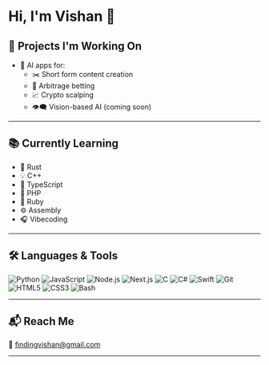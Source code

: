 # Hi, I'm Vishan 👋

## 🚀 Projects I'm Working On

- 🤖 AI apps for:
  - ✂️ Short form content creation
  - 💸 Arbitrage betting
  - 📈 Crypto scalping
  - 👁️‍🗨️ Vision-based AI (coming soon)

---

## 📚 Currently Learning

- 🦀 Rust
- 💡 C++
- 🔷 TypeScript
- 🐘 PHP
- 💎 Ruby
- ⚙️ Assembly
- 🎧 Vibecoding

---

## 🛠️ Languages & Tools

![Python](https://img.shields.io/badge/-Python-333333?style=flat&logo=python)
![JavaScript](https://img.shields.io/badge/-JavaScript-333333?style=flat&logo=javascript)
![Node.js](https://img.shields.io/badge/-Node.js-333333?style=flat&logo=node.js)
![Next.js](https://img.shields.io/badge/-Next.js-333333?style=flat&logo=next.js)
![C](https://img.shields.io/badge/-C-333333?style=flat&logo=c)
![C#](https://img.shields.io/badge/-C%23-333333?style=flat&logo=c-sharp)
![Swift](https://img.shields.io/badge/-Swift-333333?style=flat&logo=swift)
![Git](https://img.shields.io/badge/-Git-333333?style=flat&logo=git)
![HTML5](https://img.shields.io/badge/-HTML5-333333?style=flat&logo=html5)
![CSS3](https://img.shields.io/badge/-CSS3-333333?style=flat&logo=css3)
![Bash](https://img.shields.io/badge/-Bash-333333?style=flat&logo=gnu-bash)

---

## 📬 Reach Me

📧 [findingvishan@gmail.com](mailto:findingvishan@gmail.com)

---
